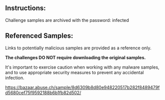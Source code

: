 ## Instructions:
Challenge samples are archived with the password: infected

## Referenced Samples:
Links to potentially malicious samples are provided as a reference only. 

**The challenges DO NOT require downloading the original samples.** 

It's important to exercise caution when working with any malware samples, and to use appropriate security measures to prevent any accidental infection.

https://bazaar.abuse.ch/sample/8d6309b8d80e948220517b282f8489479fd5680cef75f9592188b6b1fb82d502/

